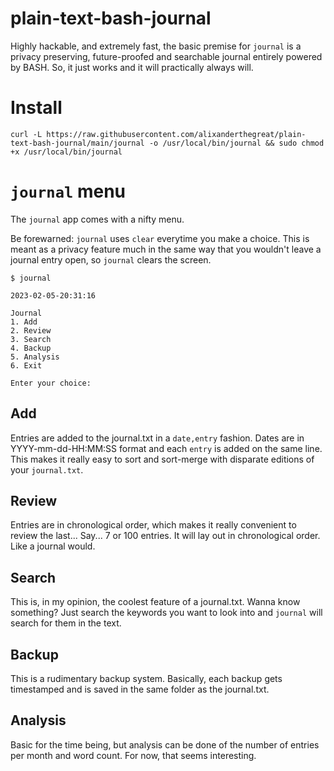 # plain-text-bash-journal

Highly hackable, and extremely fast, the basic premise for `journal` is a privacy preserving, future-proofed and searchable journal entirely powered by BASH. So, it just works and it will practically always will.

# Install
```
curl -L https://raw.githubusercontent.com/alixanderthegreat/plain-text-bash-journal/main/journal -o /usr/local/bin/journal && sudo chmod +x /usr/local/bin/journal
```

# `journal` menu

The `journal` app comes with a nifty menu. 

Be forewarned: `journal` uses `clear` everytime you make a choice. This is meant as a privacy feature much in the same way that you wouldn't leave a journal entry open, so `journal` clears the screen. 

```
$ journal

2023-02-05-20:31:16

Journal
1. Add
2. Review
3. Search
4. Backup
5. Analysis
6. Exit

Enter your choice:
```

## Add
Entries are added to the journal.txt in a `date,entry` fashion. Dates are in YYYY-mm-dd-HH:MM:SS format and each `entry` is added on the same line. This makes it really easy to sort and sort-merge with disparate editions of your `journal.txt`.

## Review 
Entries are in chronological order, which makes it really convenient to review the last... Say... 7 or 100 entries. It will lay out in chronological order. Like a journal would. 

## Search
This is, in my opinion, the coolest feature of a journal.txt. Wanna know something? Just search the keywords you want to look into and `journal`  will search for them in the text.

## Backup
This is a rudimentary backup system. Basically, each backup gets timestamped and is saved in the same folder as the journal.txt. 

## Analysis
Basic for the time being, but analysis can be done of the number of entries per month and word count. For now, that seems interesting.

